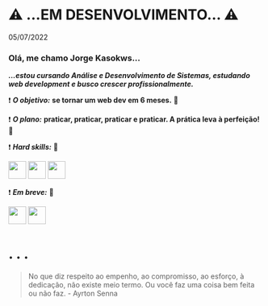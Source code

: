 # :warning: ...EM DESENVOLVIMENTO... :warning:

05/07/2022

### Olá, me chamo Jorge Kasokws...

***...estou cursando Análise e Desenvolvimento de Sistemas, estudando web development e busco crescer profissionalmente.***

:exclamation: ***O objetivo:*** **se tornar um web dev em 6 meses.** :eagle:

:exclamation: ***O plano:*** **praticar, praticar, praticar e praticar. A prática leva à perfeição!** :owl:

:exclamation: ***Hard skills:*** :turkey:

<img src="https://cdn.jsdelivr.net/gh/devicons/devicon/icons/html5/html5-original.svg" width="35px" height="35px" />

<img src="https://cdn.jsdelivr.net/gh/devicons/devicon/icons/css3/css3-original.svg" width="35px" height="35px" />

<img src="https://cdn.jsdelivr.net/gh/devicons/devicon/icons/javascript/javascript-original.svg" width="35px" height="35px" />

:exclamation: ***Em breve:*** :peacock:

<img src="https://cdn.jsdelivr.net/gh/devicons/devicon/icons/php/php-original.svg" width="35px" height="35px" />

<img src="https://cdn.jsdelivr.net/gh/devicons/devicon/icons/react/react-original-wordmark.svg" width="35px" height="35px" />

# . . .

> No que diz respeito ao empenho, ao compromisso, ao esforço, à dedicação, não existe meio termo. Ou você faz uma coisa bem feita ou não faz. - Ayrton Senna
